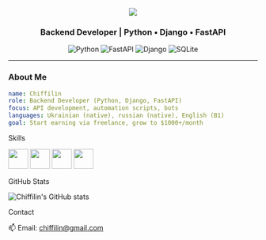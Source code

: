 
<p align="center">
  <img src="https://capsule-render.vercel.app/api?type=waving&text=Hi!%20I'm%20Chiffilin&color=gradient&height=100" />
</p>
<h3 align="center">Backend Developer | Python • Django • FastAPI</h3>

<p align="center">
  <img src="https://img.shields.io/badge/Python-3.x-blue?logo=python" alt="Python">
  <img src="https://img.shields.io/badge/FastAPI-brightgreen?logo=fastapi" alt="FastAPI">
  <img src="https://img.shields.io/badge/Django-green?logo=django" alt="Django">
  <img src="https://img.shields.io/badge/SQLite-lightgrey?logo=sqlite" alt="SQLite">
</p>

---

###  About Me
```yaml
name: Chiffilin
role: Backend Developer (Python, Django, FastAPI)
focus: API development, automation scripts, bots
languages: Ukrainian (native), russian (native), English (B1)
goal: Start earning via freelance, grow to $1000+/month
```

Skills
<p align="left"> 
  <img src="https://cdn.jsdelivr.net/gh/devicons/devicon/icons/python/python-original.svg" width="40" height="40"/> 
  <img src="https://cdn.jsdelivr.net/gh/devicons/devicon/icons/django/django-plain.svg" width="40" height="40"/>
  <img src="https://cdn.jsdelivr.net/gh/devicons/devicon/icons/fastapi/fastapi-original.svg" width="40" height="40"/> 
  <img src="https://cdn.jsdelivr.net/gh/devicons/devicon/icons/postgresql/postgresql-original.svg" width="40" height="40"/>
</p>

GitHub Stats

![Chiffilin's GitHub stats](https://github-readme-stats.vercel.app/api?username=Chiffilin&show_icons=true&theme=radical)


Contact

📫 Email: chiffilin@gmail.com

